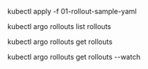 kubectl apply -f 01-rollout-sample-yaml

kubectl argo rollouts list rollouts

kubectl argo rollouts get rollouts <rollout name>

kubectl argo rollouts get rollouts <rollout name> --watch